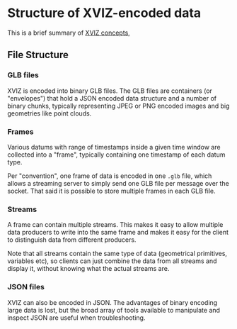# Structure of XVIZ-encoded data

This is a brief summary of [XVIZ concepts](./docs/overview/concepts.md),

## File Structure

### GLB files

XVIZ is encoded into binary GLB files. The GLB files are containers (or "envelopes") that hold a
JSON encoded data structure and a number of binary chunks, typically representing JPEG or PNG
encoded images and big geometries like point clouds.

### Frames

Various datums with range of timestamps inside a given time window are collected into a "frame",
typically containing one timestamp of each datum type.

Per "convention", one frame of data is encoded in one `.glb` file, which allows a streaming server
to simply send one GLB file per message over the socket. That said it is possible to store multiple
frames in each GLB file.

### Streams

A frame can contain multiple streams. This makes it easy to allow multiple data producers to write
into the same frame and makes it easy for the client to distinguish data from different producers.

Note that all streams contain the same type of data (geometrical primitives, variables etc), so
clients can just combine the data from all streams and display it, without knowing what the actual
streams are.

### JSON files

XVIZ can also be encoded in JSON. The advantages of binary encoding large data is lost, but the
broad array of tools available to manipulate and inspect JSON are useful when troubleshooting.
